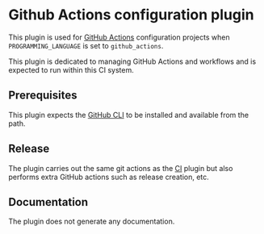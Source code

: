 # Github Actions configuration plugin

This plugin is used for [GitHub Actions](https://github.com/features/actions) configuration projects when `PROGRAMMING_LANGUAGE` is set to `github_actions`.

This plugin is dedicated to managing GitHub Actions and workflows and is expected to run within this CI system.

## Prerequisites
This plugin expects the [GitHub CLI](https://cli.github.com) to be installed and available from the path. 

## Release
The plugin carries out the same git actions as the [CI](./CI.MD) plugin but also performs extra GitHub actions such as release creation, etc.

## Documentation
The plugin does not generate any documentation.